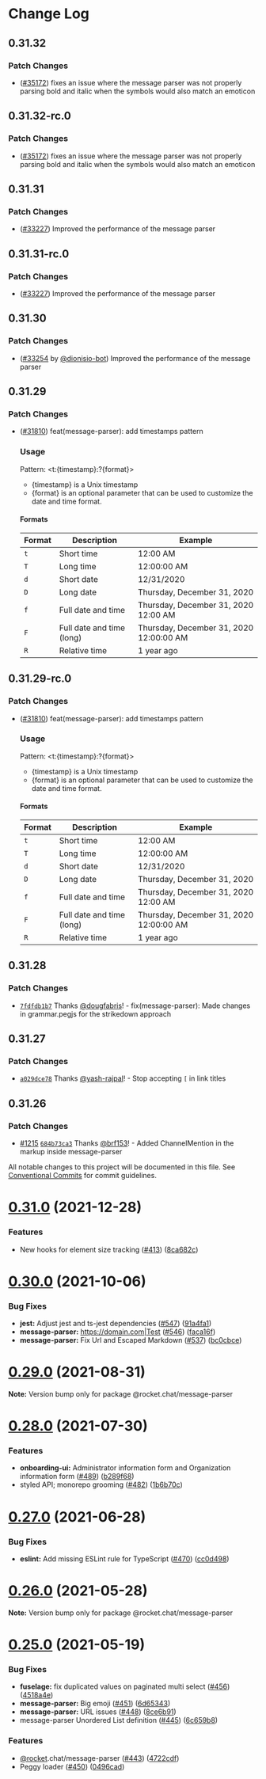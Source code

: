 # Change Log

## 0.31.32

### Patch Changes

- ([#35172](https://github.com/RocketChat/Rocket.Chat/pull/35172)) fixes an issue where the message parser was not properly parsing bold and italic when the symbols would also match an emoticon

## 0.31.32-rc.0

### Patch Changes

- ([#35172](https://github.com/RocketChat/Rocket.Chat/pull/35172)) fixes an issue where the message parser was not properly parsing bold and italic when the symbols would also match an emoticon

## 0.31.31

### Patch Changes

- ([#33227](https://github.com/RocketChat/Rocket.Chat/pull/33227)) Improved the performance of the message parser

## 0.31.31-rc.0

### Patch Changes

- ([#33227](https://github.com/RocketChat/Rocket.Chat/pull/33227)) Improved the performance of the message parser

## 0.31.30

### Patch Changes

- ([#33254](https://github.com/RocketChat/Rocket.Chat/pull/33254) by [@dionisio-bot](https://github.com/dionisio-bot)) Improved the performance of the message parser

## 0.31.29

### Patch Changes

- ([#31810](https://github.com/RocketChat/Rocket.Chat/pull/31810)) feat(message-parser): add timestamps pattern

  ### Usage

  Pattern: <t:{timestamp}:?{format}>

  - {timestamp} is a Unix timestamp
  - {format} is an optional parameter that can be used to customize the date and time format.

  #### Formats

  | Format | Description               | Example                                 |
  | ------ | ------------------------- | --------------------------------------- |
  | `t`    | Short time                | 12:00 AM                                |
  | `T`    | Long time                 | 12:00:00 AM                             |
  | `d`    | Short date                | 12/31/2020                              |
  | `D`    | Long date                 | Thursday, December 31, 2020             |
  | `f`    | Full date and time        | Thursday, December 31, 2020 12:00 AM    |
  | `F`    | Full date and time (long) | Thursday, December 31, 2020 12:00:00 AM |
  | `R`    | Relative time             | 1 year ago                              |

## 0.31.29-rc.0

### Patch Changes

- ([#31810](https://github.com/RocketChat/Rocket.Chat/pull/31810)) feat(message-parser): add timestamps pattern

  ### Usage

  Pattern: <t:{timestamp}:?{format}>

  - {timestamp} is a Unix timestamp
  - {format} is an optional parameter that can be used to customize the date and time format.

  #### Formats

  | Format | Description               | Example                                 |
  | ------ | ------------------------- | --------------------------------------- |
  | `t`    | Short time                | 12:00 AM                                |
  | `T`    | Long time                 | 12:00:00 AM                             |
  | `d`    | Short date                | 12/31/2020                              |
  | `D`    | Long date                 | Thursday, December 31, 2020             |
  | `f`    | Full date and time        | Thursday, December 31, 2020 12:00 AM    |
  | `F`    | Full date and time (long) | Thursday, December 31, 2020 12:00:00 AM |
  | `R`    | Relative time             | 1 year ago                              |

## 0.31.28

### Patch Changes

- [`7fdfdb1b7`](https://github.com/RocketChat/fuselage/commit/7fdfdb1b7737808585b95cc62c4f9af2bc152b41) Thanks [@dougfabris](https://github.com/dougfabris)! - fix(message-parser): Made changes in grammar.pegjs for the strikedown approach

## 0.31.27

### Patch Changes

- [`a029dce78`](https://github.com/RocketChat/fuselage/commit/a029dce78935d8bba5cb5b09e251483fe8eabcb3) Thanks [@yash-rajpal](https://github.com/yash-rajpal)! - Stop accepting `[` in link titles

## 0.31.26

### Patch Changes

- [#1215](https://github.com/RocketChat/fuselage/pull/1215) [`684b73ca3`](https://github.com/RocketChat/fuselage/commit/684b73ca3b1e7c72f21f6dff23bfe46981ba472a) Thanks [@brf153](https://github.com/brf153)! - Added ChannelMention in the markup inside message-parser

All notable changes to this project will be documented in this file.
See [Conventional Commits](https://conventionalcommits.org) for commit guidelines.

# [0.31.0](https://github.com/RocketChat/fuselage/compare/v0.30.1...v0.31.0) (2021-12-28)

### Features

- New hooks for element size tracking ([#413](https://github.com/RocketChat/fuselage/issues/413)) ([8ca682c](https://github.com/RocketChat/fuselage/commit/8ca682c636d2e4813f7d346cb881513382be63cf))

# [0.30.0](https://github.com/RocketChat/fuselage/compare/v0.29.0...v0.30.0) (2021-10-06)

### Bug Fixes

- **jest:** Adjust jest and ts-jest dependencies ([#547](https://github.com/RocketChat/fuselage/issues/547)) ([91a4fa1](https://github.com/RocketChat/fuselage/commit/91a4fa1365394001afe1bd46480bda3bafed5505))
- **message-parser:** <https://domain.com|Test> ([#546](https://github.com/RocketChat/fuselage/issues/546)) ([faca16f](https://github.com/RocketChat/fuselage/commit/faca16febe517e411dd377cae294f888f1199d40))
- **message-parser:** Fix Url and Escaped Markdown ([#537](https://github.com/RocketChat/fuselage/issues/537)) ([bc0cbce](https://github.com/RocketChat/fuselage/commit/bc0cbce69589b9a056d797a03b78d7cd06423aaa))

# [0.29.0](https://github.com/RocketChat/fuselage/compare/v0.28.0...v0.29.0) (2021-08-31)

**Note:** Version bump only for package @rocket.chat/message-parser

# [0.28.0](https://github.com/RocketChat/fuselage/compare/v0.27.0...v0.28.0) (2021-07-30)

### Features

- **onboarding-ui:** Administrator information form and Organization information form ([#489](https://github.com/RocketChat/fuselage/issues/489)) ([b289f68](https://github.com/RocketChat/fuselage/commit/b289f68676954b91c792d8d97680314178bf2c60))
- styled API; monorepo grooming ([#482](https://github.com/RocketChat/fuselage/issues/482)) ([1b6b70c](https://github.com/RocketChat/fuselage/commit/1b6b70cf67ec16927b1566adc2350295a8927223))

# [0.27.0](https://github.com/RocketChat/fuselage/compare/v0.26.0...v0.27.0) (2021-06-28)

### Bug Fixes

- **eslint:** Add missing ESLint rule for TypeScript ([#470](https://github.com/RocketChat/fuselage/issues/470)) ([cc0d498](https://github.com/RocketChat/fuselage/commit/cc0d4989bf37f7602d1d58d051824f1dd6c096b3))

# [0.26.0](https://github.com/RocketChat/fuselage/compare/v0.25.0...v0.26.0) (2021-05-28)

**Note:** Version bump only for package @rocket.chat/message-parser

# [0.25.0](https://github.com/RocketChat/fuselage/compare/v0.24.0...v0.25.0) (2021-05-19)

### Bug Fixes

- **fuselage:** fix duplicated values on paginated multi select ([#456](https://github.com/RocketChat/fuselage/issues/456)) ([4518a4e](https://github.com/RocketChat/fuselage/commit/4518a4e661cb525d957f6140d59a641a50fc7b20))
- **message-parser:** Big emoji ([#451](https://github.com/RocketChat/fuselage/issues/451)) ([6d65343](https://github.com/RocketChat/fuselage/commit/6d653433d07edabaee821bd25ad07a5878b59a86))
- **message-parser:** URL issues ([#448](https://github.com/RocketChat/fuselage/issues/448)) ([8ce6b91](https://github.com/RocketChat/fuselage/commit/8ce6b9110547b5adf3633e87d6bc655114d4cfb4))
- message-parser Unordered List definition ([#445](https://github.com/RocketChat/fuselage/issues/445)) ([6c659b8](https://github.com/RocketChat/fuselage/commit/6c659b821fd6294eb8033dfe03e42db2dba1ca06))

### Features

- [@rocket](https://github.com/rocket).chat/message-parser ([#443](https://github.com/RocketChat/fuselage/issues/443)) ([4722cdf](https://github.com/RocketChat/fuselage/commit/4722cdff46f5987f335d989be59649c7652bb12a))
- Peggy loader ([#450](https://github.com/RocketChat/fuselage/issues/450)) ([0496cad](https://github.com/RocketChat/fuselage/commit/0496cad457d76f8a4d6a217209e4a55e315e8365))
